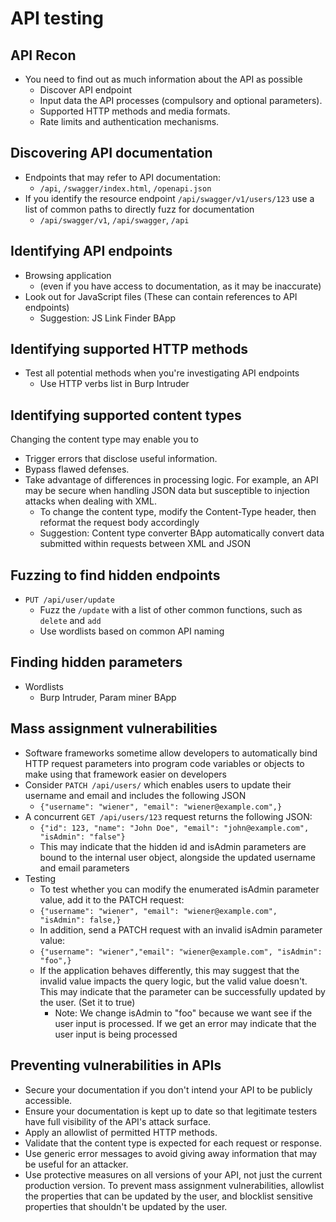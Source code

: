 # API testing

## API Recon

* You need to find out as much information about the API as possible
  * Discover API endpoint
  * Input data the API processes (compulsory and optional parameters).
  * Supported HTTP methods and media formats.
  * Rate limits and authentication mechanisms.

## Discovering API documentation

* Endpoints that may refer to API documentation:
  * `/api`, `/swagger/index.html`, `/openapi.json`
* If you identify the resource endpoint `/api/swagger/v1/users/123` use a list of common paths to directly fuzz for documentation
  * `/api/swagger/v1`, `/api/swagger`, `/api`

## Identifying API endpoints

* Browsing application
  * (even if you have access to documentation, as it may be inaccurate)
* Look out for JavaScript files (These can contain references to API endpoints)
  * Suggestion: JS Link Finder BApp

## Identifying supported HTTP methods

* Test all potential methods when you're investigating API endpoints
  * Use HTTP verbs list in Burp Intruder

## Identifying supported content types

Changing the content type may enable you to

* Trigger errors that disclose useful information.
* Bypass flawed defenses.
* Take advantage of differences in processing logic. For example, an API may be secure when handling JSON data but susceptible to injection attacks when dealing with XML.
  * To change the content type, modify the Content-Type header, then reformat the request body accordingly
  * Suggestion: Content type converter BApp automatically convert data submitted within requests between XML and JSON

## Fuzzing to find hidden endpoints

* `PUT /api/user/update`
  * Fuzz the `/update` with a list of other common functions, such as `delete` and `add`
  * Use wordlists based on common API naming

## Finding hidden parameters

* Wordlists
  * Burp Intruder, Param miner BApp

## Mass assignment vulnerabilities

* Software frameworks sometime allow developers to automatically bind HTTP request parameters into program code variables or objects to make using that framework easier on developers
* Consider `PATCH /api/users/` which enables users to update their username and email and includes the following JSON
  * `{"username": "wiener", "email": "wiener@example.com",}`
* A concurrent `GET /api/users/123` request returns the following JSON:
  * `{"id": 123, "name": "John Doe", "email": "john@example.com", "isAdmin": "false"}`
  * This may indicate that the hidden id and isAdmin parameters are bound to the internal user object, alongside the updated username and email parameters
* Testing
  * To test whether you can modify the enumerated isAdmin parameter value, add it to the PATCH request:
  * `{"username": "wiener", "email": "wiener@example.com", "isAdmin": false,}`
  * In addition, send a PATCH request with an invalid isAdmin parameter value:
  * `{"username": "wiener","email": "wiener@example.com", "isAdmin": "foo",}`
  * If the application behaves differently, this may suggest that the invalid value impacts the query logic, but the valid value doesn't. This may indicate that the parameter can be successfully updated by the user. (Set it to true)
    * Note: We change isAdmin to "foo" because we want see if the user input is processed. If we get an error may indicate that the user input is being processed

## Preventing vulnerabilities in APIs

* Secure your documentation if you don't intend your API to be publicly accessible.
* Ensure your documentation is kept up to date so that legitimate testers have full visibility of the API's attack surface.
* Apply an allowlist of permitted HTTP methods.
* Validate that the content type is expected for each request or response.
* Use generic error messages to avoid giving away information that may be useful for an attacker.
* Use protective measures on all versions of your API, not just the current production version. To prevent mass assignment vulnerabilities, allowlist the properties that can be updated by the user, and blocklist sensitive properties that shouldn't be updated by the user.
